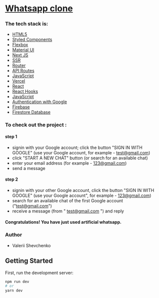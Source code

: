 # [Whatsapp clone](https://whatsapp-nine-steel.vercel.app/)

###  The tech stack is:

- [HTML5](https://en.wikipedia.org/wiki/HTML5)
- [Styled Components](https://styled-components.com/)
- [Flexbox](https://en.wikipedia.org/wiki/CSS_Flexible_Box_Layout)
- [Material UI](https://mui.com)
- [Next JS](https://nextjs.org/)
- [SSR](https://nextjs.org/)
- [Router](https://nextjs.org/docs/api-reference/next/router)
- [API Routes](https://nextjs.org/docs/api-routes/introduction)
- [JavaScript](https://developer.mozilla.org/en-US/docs/Web/JavaScript)
- [Vercel](https://en.wikipedia.org/wiki/Vercel)
- [React](https://reactjs.org/)
- [React Hooks](https://reactjs.org/docs/hooks-faq.html#gatsby-focus-wrapper)
- [JavaScript](https://developer.mozilla.org/en-US/docs/Web/JavaScript)
- [Authentication with Google](https://en.wikipedia.org/wiki/Authentication)
- [Firebase](https://www.google.com/search?q=firebase&oq=firebase+&aqs=chrome..69i57j35i39j0i67j0i512j69i60l4.5860j0j7&sourceid=chrome&ie=UTF-8)
- [Firestore Database](https://www.google.com/search?q=firebase&oq=firebase+&aqs=chrome..69i57j35i39j0i67j0i512j69i60l4.5860j0j7&sourceid=chrome&ie=UTF-8)




### To check out the project : 

#### step 1
* signin with your Google account; click the button "SIGN IN WITH GOOGLE" (use your Google account, for example - test@gmail.com)
* click "START A NEW CHAT" button (or search for an available chat)
* enter your email address (for example - 123@gmail.com)
* send a message

#### step 2
* signin with your other Google account,  click the button "SIGN IN WITH GOOGLE" (use your Google account", for example -  123@gmail.com)
* search for an available chat of the first Google account ("test@gmail.com")
* receive a message (from " test@gmail.com ") and reply

#### Congratulations! You have just used artificial whatsapp.


### Author
- Valerii Shevchenko

## Getting Started

First, run the development server:

```bash
npm run dev
# or
yarn dev
```


